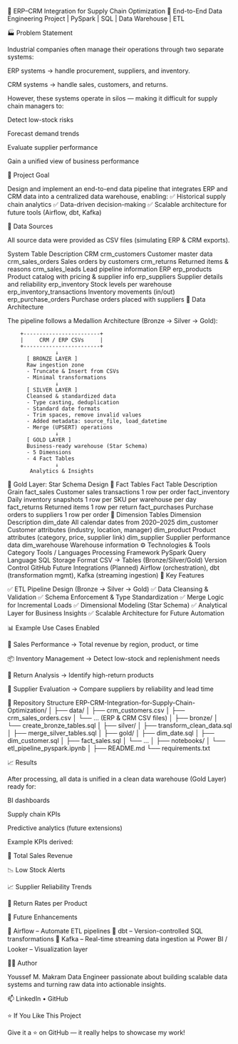 🚀 ERP–CRM Integration for Supply Chain Optimization
🧠 End-to-End Data Engineering Project | PySpark | SQL | Data Warehouse | ETL










🏭 Problem Statement

Industrial companies often manage their operations through two separate systems:

ERP systems → handle procurement, suppliers, and inventory.

CRM systems → handle sales, customers, and returns.

However, these systems operate in silos — making it difficult for supply chain managers to:

Detect low-stock risks

Forecast demand trends

Evaluate supplier performance

Gain a unified view of business performance

🎯 Project Goal

Design and implement an end-to-end data pipeline that integrates ERP and CRM data into a centralized data warehouse, enabling:
✅ Historical supply chain analytics
✅ Data-driven decision-making
✅ Scalable architecture for future tools (Airflow, dbt, Kafka)

🧩 Data Sources

All source data were provided as CSV files (simulating ERP & CRM exports).

System	Table	Description
CRM	crm_customers	Customer master data
	crm_sales_orders	Sales orders by customers
	crm_returns	Returned items & reasons
	crm_sales_leads	Lead pipeline information
ERP	erp_products	Product catalog with pricing & supplier info
	erp_suppliers	Supplier details and reliability
	erp_inventory	Stock levels per warehouse
	erp_inventory_transactions	Inventory movements (in/out)
	erp_purchase_orders	Purchase orders placed with suppliers
🧱 Data Architecture

The pipeline follows a Medallion Architecture (Bronze → Silver → Gold):

        +------------------------+
        |     CRM / ERP CSVs     |
        +------------------------+
                   ↓
          [ BRONZE LAYER ]
          Raw ingestion zone
          - Truncate & Insert from CSVs
          - Minimal transformations
                   ↓
          [ SILVER LAYER ]
          Cleansed & standardized data
          - Type casting, deduplication
          - Standard date formats
          - Trim spaces, remove invalid values
          - Added metadata: source_file, load_datetime
          - Merge (UPSERT) operations
                   ↓
          [ GOLD LAYER ]
          Business-ready warehouse (Star Schema)
          - 5 Dimensions
          - 4 Fact Tables
                   ↓
           Analytics & Insights

🥇 Gold Layer: Star Schema Design
🧮 Fact Tables
Fact Table	Description	Grain
fact_sales	Customer sales transactions	1 row per order
fact_inventory	Daily inventory snapshots	1 row per SKU per warehouse per day
fact_returns	Returned items	1 row per return
fact_purchases	Purchase orders to suppliers	1 row per order
🧩 Dimension Tables
Dimension	Description
dim_date	All calendar dates from 2020–2025
dim_customer	Customer attributes (industry, location, manager)
dim_product	Product attributes (category, price, supplier link)
dim_supplier	Supplier performance data
dim_warehouse	Warehouse information
⚙️ Technologies & Tools
Category	Tools / Languages
Processing Framework	PySpark
Query Language	SQL
Storage Format	CSV → Tables (Bronze/Silver/Gold)
Version Control	GitHub
Future Integrations (Planned)	Airflow (orchestration), dbt (transformation mgmt), Kafka (streaming ingestion)
🧠 Key Features

✅ ETL Pipeline Design (Bronze → Silver → Gold)
✅ Data Cleansing & Validation
✅ Schema Enforcement & Type Standardization
✅ Merge Logic for Incremental Loads
✅ Dimensional Modeling (Star Schema)
✅ Analytical Layer for Business Insights
✅ Scalable Architecture for Future Automation

📊 Example Use Cases Enabled

🧾 Sales Performance → Total revenue by region, product, or time

📦 Inventory Management → Detect low-stock and replenishment needs

🔁 Return Analysis → Identify high-return products

🚚 Supplier Evaluation → Compare suppliers by reliability and lead time

📁 Repository Structure
ERP-CRM-Integration-for-Supply-Chain-Optimization/
│
├── data/
│   ├── crm_customers.csv
│   ├── crm_sales_orders.csv
│   └── ... (ERP & CRM CSV files)
│
├── bronze/
│   └── create_bronze_tables.sql
│
├── silver/
│   ├── transform_clean_data.sql
│   ├── merge_silver_tables.sql
│
├── gold/
│   ├── dim_date.sql
│   ├── dim_customer.sql
│   ├── fact_sales.sql
│   └── ...
│
├── notebooks/
│   └── etl_pipeline_pyspark.ipynb
│
├── README.md
└── requirements.txt

📈 Results

After processing, all data is unified in a clean data warehouse (Gold Layer) ready for:

BI dashboards

Supply chain KPIs

Predictive analytics (future extensions)

Example KPIs derived:

🧾 Total Sales Revenue

📉 Low Stock Alerts

📈 Supplier Reliability Trends

🔄 Return Rates per Product

🔮 Future Enhancements

🚀 Airflow – Automate ETL pipelines
🧱 dbt – Version-controlled SQL transformations
📡 Kafka – Real-time streaming data ingestion
📊 Power BI / Looker – Visualization layer

👨‍💻 Author

Youssef M. Makram
Data Engineer passionate about building scalable data systems and turning raw data into actionable insights.

📫 LinkedIn
 • GitHub

⭐ If You Like This Project

Give it a ⭐ on GitHub — it really helps to showcase my work!
